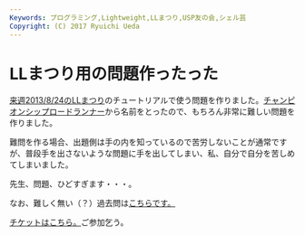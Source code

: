 ```yaml
---
Keywords: プログラミング,Lightweight,LLまつり,USP友の会,シェル芸
Copyright: (C) 2017 Ryuichi Ueda
---
```


# <!--:ja-->LLまつり用の問題作ったった<!--:-->
<!--:ja--><a target="_blank" href="http://ll.jus.or.jp/2013/program.html#shell">来週2013/8/24のLLまつり</a>のチュートリアルで使う問題を作りました。<a target="_blank" href="http://ja.wikipedia.org/wiki/%E3%83%81%E3%83%A3%E3%83%B3%E3%83%94%E3%82%AA%E3%83%B3%E3%82%B7%E3%83%83%E3%83%97%E3%83%AD%E3%83%BC%E3%83%89%E3%83%A9%E3%83%B3%E3%83%8A%E3%83%BC">チャンピオンシップロードランナー</a>から名前をとったので、もちろん非常に難しい問題を作りました。

難問を作る場合、出題側は手の内を知っているので苦労しないことが通常ですが、普段手を出さないような問題に手を出してしまい、私、自分で自分を苦しめてしまいました。

先生、問題、ひどすぎます・・・。

なお、難しく無い（？）過去問は<a target="_blank" href="http://blog.ueda.asia/?page_id=684">こちらです。</a>

<a href="http://ll.jus.or.jp/2013/ticket.html" target="_blank">チケットはこちら。</a>ご参加乞う。<!--:-->
